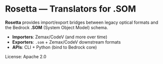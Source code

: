 # Rosetta — Translators for .SOM

**Rosetta** provides import/export bridges between legacy optical formats and the Bedrock
**.SOM** (System Object Model) schema.

- **Importers**: Zemax/CodeV (and more over time)
- **Exporters**: `.som` + Zemax/CodeV downstream formats
- **APIs**: CLI + Python (bind to Bedrock core)

License: Apache 2.0
